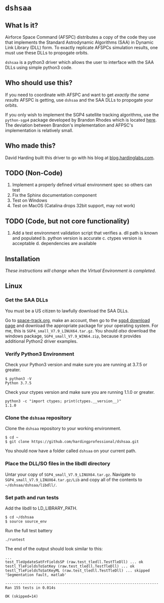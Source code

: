 # `dshsaa`

## What Is it?

Airforce Space Command (AFSPC) distributes a copy of the code they use that implements the Standard Astrodynamic Algorithms (SAA) in Dynamic Link Library (DLL) form. To exactly replicate AFSPCs simulation results, one must use these DLLs to propogate orbits.

`dshsaa` is a python3 driver which allows the user to interface with the SAA DLLs using simple python3 code.

## Who should use this?

If you need to coordinate with AFSPC and want to get _exactly the same results_ AFSPC is getting, use `dshsaa` and the SAA DLLs to propogate your orbits.

If you only wish to implement the SGP4 satellite tracking algorithms, use the `python-sgp4` package developed by Brandon Rhodes which is located [here](https://github.com/brandon-rhodes/python-sgp4). The deviation between Brandon's implementation and AFPSC's implementation is relatively small.

## Who made this?

David Harding built this driver to go with his blog at [blog.hardinglabs.com](https://blog.hardinglabs.com/python-ctypes-to-sgp4.html).


## TODO (Non-Code)

1. Implement a properly defined virtual environment spec so others can test
2. Fix the Sphinx documentation component
3. Test on Windows
4. Test on MacOS (Catalina drops 32bit support, may not work)

## TODO (Code, but not core functionality)
1. Add a test environment validation script that verifies
	a. dll path is known and populated
	b. python version is accurate
	c. ctypes version is acceptable
	d. dependencies are available

## Installation

_These instructions will change when the Virtual Environment is completed._

## Linux

### Get the SAA DLLs

You must be a US citizen to lawfully download the SAA DLLs.

Go to [space-track.org](https://www.space-track.org/), make an account, then go to the [sgp4 download page](https://www.space-track.org/documentation#/sgp4) and download the appropriate package for your operating system. For me, this is `SGP4_small_V7.9_LINUX64.tar.gz`. You should _also_ download the windows package, `SGP4_small_V7.9_WIN64.zip`, because it provides additional Python2 driver examples.

### Verify Python3 Environment

Check your Python3 version and make sure you are running at 3.7.5 or greater.

```
$ python3 -V
Python 3.7.5
```

Check your ctypes version and make sure you are running 1.1.0 or greater.

```
python3 -c "import ctypes; print(ctypes.__version__)"
1.1.0
```

### Clone the `dshsaa` repository

Clone the `dshsaa` repository to your working environment. 

```
$ cd ~
$ git clone https://github.com/hardingprofessional/dshsaa.git
```

You should now have a folder called `dshsaa` on your current path.

### Place the DLL/SO files in the libdll directory

Untar your copy of `SGP4_small_V7.9_LINUX64.tar.gz`. Navigate to `SGP4_small_V7.9_LINUX64.tar.gz/Lib` and copy all of the contents to `~/dshsaa/dshsaa/libdll/`.

### Set path and run tests

Add the libdll to LD_LIBRARY_PATH.

```
$ cd ~/dshsaa
$ source source_env
```

Run the full test battery

```
./runtest
```

The end of the output should look similar to this:

```
...
test_TleUpdateSatFrFieldsSP (raw.test_tledll.TestTleDll) ... ok
testl_TleFieldsToSatKey (raw.test_tledll.TestTleDll) ... ok
testl_TleFieldsToSatKeyML (raw.test_tledll.TestTleDll) ... skipped 'Segmentation fault, matlab'

----------------------------------------------------------------------
Ran 155 tests in 0.014s

OK (skipped=14)
```


